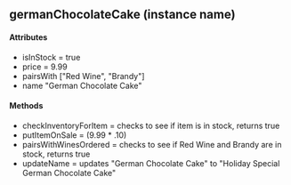 ## germanChocolateCake (instance name)
#### Attributes
- isInStock = true
- price = 9.99
- pairsWith ["Red Wine", "Brandy"]
- name "German Chocolate Cake"
#### Methods
- checkInventoryForItem = checks to see if item is in stock, returns true
- putItemOnSale = (9.99 * .10)
- pairsWithWinesOrdered = checks to see if Red Wine and Brandy are in stock, returns true
- updateName = updates "German Chocolate Cake" to "Holiday Special German Chocolate Cake"

